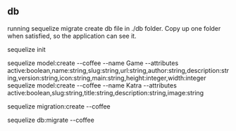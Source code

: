 ## db

running sequelize migrate create db file in ./db folder. Copy up one folder when satisfied,
so the application can see it.

sequelize init

sequelize model:create --coffee --name Game --attributes active:boolean,name:string,slug:string,url:string,author:string,description:string,version:string,icon:string,main:string,height:integer,width:integer
sequelize model:create --coffee --name Katra --attributes active:boolean,slug:string,title:string,description:string,image:string

sequelize migration:create --coffee

sequelize db:migrate --coffee

